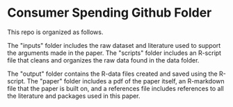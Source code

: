 # Consumer Spending Github Folder

This repo is organized as follows.

The "inputs" folder includes the raw dataset and literature used to support the arguments made in the paper.
The "scripts" folder includes an R-script file that cleans and organizes the raw data found in the data folder.

The "output" folder contains the R-data files created and saved using the R-script. 
The "paper" folder includes a pdf of the paper itself, an R-markdown file that the paper is built on, and a references file
includes references to all the literature and packages used in this paper.